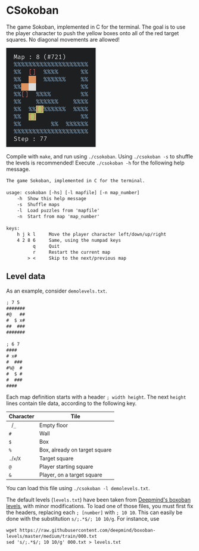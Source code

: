 # CSokoban
The game Sokoban, implemented in C for the terminal.
The goal is to use the player character to push the yellow boxes onto all
of the red target squares. No diagonal movements are allowed!

![sokoban](demo.png)

Compile with `make`, and run using `./csokoban`.
Using `./csokoban -s` to shuffle the levels is recommended!
Execute `./csokoban -h` for the following help message.

```
The game Sokoban, implemented in C for the terminal.

usage: csokoban [-hs] [-l mapfile] [-n map_number]
    -h  Show this help message
    -s  Shuffle maps
    -l  Load puzzles from 'mapfile'
    -n  Start from map 'map_number'

keys:
    h j k l     Move the player character left/down/up/right
    4 2 8 6     Same, using the numpad keys
          q     Quit
          r     Restart the current map
        > <     Skip to the next/previous map

```

## Level data
As an example, consider `demolevels.txt`.

```
; 7 5
#######
#@   ##
#  $ x#
##  ###
#######

; 6 7
####
# x#
#  ###
#%@  #
#  $ #
#  ###
####

```

Each map definition starts with a header `; width height`. The next `height` lines
contain tile data, according to the following key.

| Character     |   Tile                        |
|---------------|-------------------------------|
| ` `/`_`       | Empty floor                   |
| `#`           | Wall                          |
| `$`           | Box                           |
| `%`           | Box, already on target square |
| `.`/`x`/`X`   | Target square                 |
| `@`           | Player starting square        |
| `&`           | Player, on a target square    |

You can load this file using `./csokoban -l demolevels.txt`.

The default levels (`levels.txt`) have been taken from [Deepmind's boxoban
levels](https://github.com/deepmind/boxoban-levels), with minor modifications.
To load one of those files, you must first fix the headers, replacing each `;
[number]` with `; 10 10`. This can easily be done with the substitution
`s/;.*$/; 10 10/g`. For instance, use

```
wget https://raw.githubusercontent.com/deepmind/boxoban-levels/master/medium/train/000.txt
sed 's/;.*$/; 10 10/g' 000.txt > levels.txt
```


